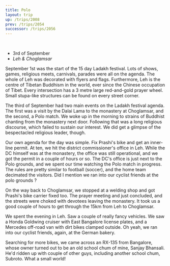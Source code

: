 ```yaml
---
title: Polo
layout: trip
up: /trips/2008
prev: /trips/2054
successor: /trips/2056
---
```


&nbsp;

- 3rd of September
- _Leh &amp; Choglamsar_


September 1st was the start of the 15 day Ladakh festival. Lots             of shows, games, religious meets, carnivals, parades were all on             the agenda. The whole of Leh was decorated with flyers and             flags. Furthermore, Leh is the centre of Tibetan Buddhism in the             world, ever since the Chinese occupation of Tibet. Every             intersection has a 3 metre large red-and-gold prayer wheel.             Small stupa-like structures can be found on every street corner.

The third of September had two main events on the Ladakh             festival agenda. The first was a visit by the Dalai Lama to the             monastery at Choglamsar, and the second, a Polo match. We woke             up in the morning to strains of Buddhist chanting from the             monastery next door. Following that was a long religious             discourse, which failed to sustain our interest. We did get a             glimpse of the bespectacled religious leader, though.

Our own agenda for the day was simple. Fix Prashi's bike and             get an inner-line permit. At ten, we hit the district             commissioner's office in Leh. While the DC himself was at the             monastery, the office was still operational, and we got the             permit in a couple of hours or so. The DC's office is just next             to the Polo grounds, and we spent our time watching the Polo             match in progress. The rules are pretty similar to football             (soccer), and the home team decimated the visitors. Did I             mention we ran into our cyclist friends at the polo grounds ?

On the way back to Choglamsar, we stopped at a welding shop and             got Prashi's bike carrier fixed too. The prayer meeting and just             concluded, and the streets were choked with devotees leaving the             monastery. It took us a good couple of hours to get through the             15km from Leh to Choglamsar.

We spent the evening in Leh. Saw a couple of really fancy             vehicles. We saw a Honda Goldwing cruiser with East Bangalore             license plates, and a Mercedes off-road van with dirt bikes             clamped outside. Oh yeah, we ran into our cyclist friends,             again, at the German bakery.

Searching for more bikes, we came across an RX-135 from             Bangalore, whose owner turned out to be an old school chum of             mine, Sanjay Bhansali. He'd ridden up with couple of other guys,             including another school chum, Subroto. What a small world!


